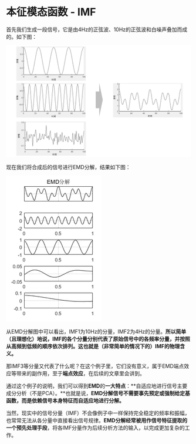 # 本征模态函数 - IMF

首先我们生成一段信号，它是由4Hz的正弦波、10Hz的正弦波和白噪声叠加而成的。如下图：

![components](components.png)

现在我们将合成后的信号进行EMD分解，结果如下图：

![decomposing](decomposing.webp)

从EMD分解图中可以看出，IMF1为10Hz的分量，IMF2为4Hz的分量。**所以简单（且理想化）地说，IMF的各个分量分别代表了原始信号中的各频率分量，并按照从高频到低频的顺序依次排列。这也就是（非常简单的情况下的）IMF的物理含义。**

那IMF3等分量又代表了什么呢？在这个例子里，它们没有意义，属于EMD端点效应等带来的副作用，至于**端点效应**，在后续的文章里会讲到。

通过这个例子的说明，我们可以得到**EMD**的**一大特点**：**自适应地进行信号主要成分分析（不是PCA）。**也就是说，**EMD分解信号不需要事先预定或强制给定基函数，而是依赖信号本身特征而自适应地进行分解。**

当然，现实中的信号分量（IMF）不会像例子中一样保持完全稳定的频率和振幅，也常常无法从各分量中直接看出信号规律。**EMD分解经常被用作信号特征提取的一个预先处理手段**，将各IMF分量作为后续分析方法的输入，以完成更加复杂的工作。